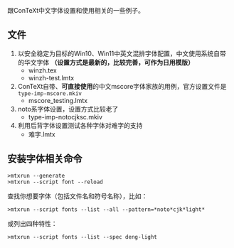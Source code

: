 跟ConTeXt中文字体设置和使用相关的一些例子。

## 文件

1. 以安全稳定为目标的Win10、Win11中英文混排字体配置，中文使用系统自带的华文字体 **（设置方式是最新的，比较完善，可作为日用模版）**
    * winzh.tex
    * winzh-test.lmtx
1. ConTeXt自带、**可直接使用**的中文mscore字体家族的用例，官方设置文件是`type-imp-mscore.mkiv`
    * mscore_testing.lmtx
1. noto系字体设置，设置方式比较老了
    * type-imp-notocjksc.mkiv
1. 利用后背字体设置测试各种字体对难字的支持
    * 难字.lmtx

## 安装字体相关命令

```shell
>mtxrun --generate
>mtxrun --script font --reload
```

查找你想要字体（包括文件名和符号名称），比如：

```shell
>mtxrun --script fonts --list --all --pattern=*noto*cjk*light*
```

或列出四种特性：

```shell
>mtxrun --script fonts --list --spec deng-light
```
